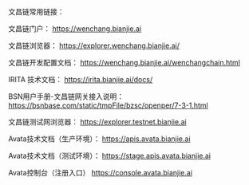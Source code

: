 文昌链常用链接：

  文昌链门户：
  https://wenchang.bianjie.ai
  
  文昌链浏览器：
  https://explorer.wenchang.bianjie.ai/
  
  文昌链开发配置文档：
  https://wenchang.bianjie.ai/wenchangchain.html
  
  IRITA 技术文档：
  https://irita.bianjie.ai/docs/
  
  BSN用户手册-文昌链网关接入说明：
  https://bsnbase.com/static/tmpFile/bzsc/openper/7-3-1.html

  文昌链测试网浏览器：
  https://explorer.testnet.bianjie.ai
  
  Avata技术文档（生产环境）：
  https://apis.avata.bianjie.ai
  
  Avata技术文档（测试环境）：
  https://stage.apis.avata.bianjie.ai
  
  Avata控制台（注册入口）
  https://console.avata.bianjie.ai
